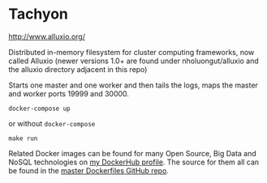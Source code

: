 # Tachyon

http://www.alluxio.org/

Distributed in-memory filesystem for cluster computing frameworks, now called Alluxio (newer versions 1.0+ are found under nholuongut/alluxio and the alluxio directory adjacent in this repo)

Starts one master and one worker and then tails the logs, maps the master and worker ports 19999 and 30000.

```
docker-compose up
```

or without `docker-compose`

```
make run
```

Related Docker images can be found for many Open Source, Big Data and NoSQL technologies on [my DockerHub profile](https://hub.docker.com/r/nholuongut).
The source for them all can be found in the [master Dockerfiles GitHub repo](https://github.com/nholuongut/Dockerfiles/).
